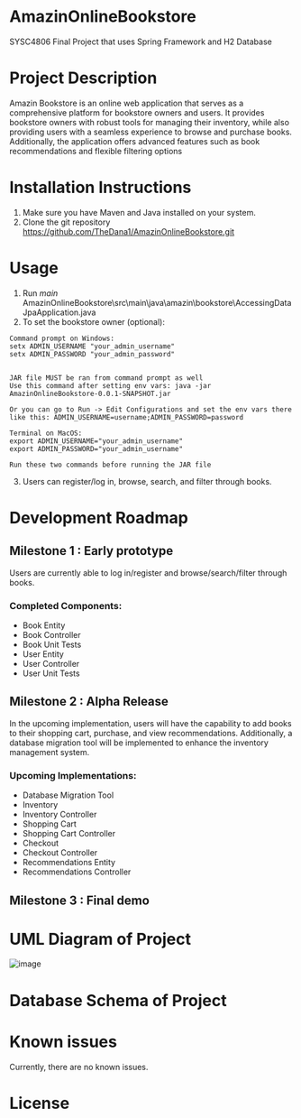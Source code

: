 # AmazinOnlineBookstore
SYSC4806 Final Project that uses Spring Framework and H2 Database

# Project Description 
Amazin Bookstore is an online web application that serves as a comprehensive platform for bookstore owners and users. It provides bookstore owners with robust tools for managing their inventory, while also providing users with a seamless experience to browse and purchase books. Additionally, the application offers advanced features such as book recommendations and flexible filtering options

# Installation Instructions
1. Make sure you have Maven and Java installed on your system.
2. Clone the git repository https://github.com/TheDana1/AmazinOnlineBookstore.git 

# Usage
1. Run _main_ AmazinOnlineBookstore\src\main\java\amazin\bookstore\AccessingDataJpaApplication.java
2. To set the bookstore owner (optional):
 ```
Command prompt on Windows:
setx ADMIN_USERNAME "your_admin_username"
setx ADMIN_PASSWORD "your_admin_password"


JAR file MUST be ran from command prompt as well
Use this command after setting env vars: java -jar AmazinOnlineBookstore-0.0.1-SNAPSHOT.jar

Or you can go to Run -> Edit Configurations and set the env vars there
like this: ADMIN_USERNAME=username;ADMIN_PASSWORD=password

Terminal on MacOS:
export ADMIN_USERNAME="your_admin_username"
export ADMIN_PASSWORD="your_admin_username"

Run these two commands before running the JAR file
```
3. Users can register/log in, browse, search, and filter through books.

# Development Roadmap

## Milestone 1 : Early prototype

Users are currently able to log in/register and browse/search/filter through books.  

### Completed Components:
* Book Entity
* Book Controller
* Book Unit Tests
* User Entity
* User Controller
* User Unit Tests

## Milestone 2 : Alpha Release

In the upcoming implementation, users will have the capability to add books to their shopping cart, purchase, and view recommendations. Additionally, a database migration tool will be implemented to enhance the inventory management system.

### Upcoming Implementations:
* Database Migration Tool
* Inventory
* Inventory Controller
* Shopping Cart
* Shopping Cart Controller
* Checkout
* Checkout Controller
* Recommendations Entity
* Recommendations Controller

## Milestone 3 : Final demo

# UML Diagram of Project 
![image](https://github.com/TheDana1/AmazinOnlineBookstore/assets/89320833/c2e7eb14-3d72-438c-af14-524d47cb33f1)


# Database Schema of Project

# Known issues
Currently, there are no known issues.

# License
